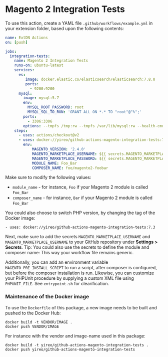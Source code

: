 # Magento 2 Integration Tests
To use this action, create a YAML file `.github/workflows/example.yml` in your extension folder, based upon the following contents:
```yaml
name: ExtDN Actions
on: [push]

jobs:
  integration-tests:
    name: Magento 2 Integration Tests
    runs-on: ubuntu-latest
    services:
      es:
         image: docker.elastic.co/elasticsearch/elasticsearch:7.8.0
         ports:
           - 9200:9200
      mysql:
        image: mysql:5.7
        env:
          MYSQL_ROOT_PASSWORD: root
          MYSQL_SQL_TO_RUN: 'GRANT ALL ON *.* TO "root"@"%";'
        ports:
          - 3306:3306
        options: --tmpfs /tmp:rw --tmpfs /var/lib/mysql:rw --health-cmd="mysqladmin ping" --health-interval=10s --health-timeout=5s --health-retries=3
    steps:
      - uses: actions/checkout@v2
      - uses: docker://yireo/github-actions-magento-integration-tests:7.4
        env:
            MAGENTO_VERSION: '2.4.0'
            MAGENTO_MARKETPLACE_USERNAME: ${{ secrets.MAGENTO_MARKETPLACE_USERNAME }}
            MAGENTO_MARKETPLACE_PASSWORD: ${{ secrets.MAGENTO_MARKETPLACE_PASSWORD }}
            MODULE_NAME: Foo_Bar
            COMPOSER_NAME: foo/magento2-foobar
```

Make sure to modify the following values:
- `module_name` - for instance, `Foo` if your Magento 2 module is called `Foo_Bar`
- `composer_name` - for instance, `Bar` if your Magento 2 module is called `Foo_Bar`

You could also choose to switch PHP version, by changing the tag of the Docker image:

    - uses: docker://yireo/github-actions-magento-integration-tests:7.3

Next, make sure to add the secrets `MAGENTO_MARKETPLACE_USERNAME` and `MAGENTO_MARKETPLACE_USERNAME` to your GitHub repository under **Settings > Secrets**. Tip: You could also use the secrets to define the module and composer name: This way your workflow file remains
generic.

Additionally, you can add an environment variable `MAGENTO_PRE_INSTALL_SCRIPT` to run a script, after composer is
configured, but before the composer installation is run. Likewise, you can customize your PHPUnit procedure by supplying
a custom XML file using `PHPUNIT_FILE`. See `entrypoint.sh` for clearification.

### Maintenance of the Docker image
To use the `Dockerfile` of this package, a new image needs to be built and pushed to the Docker Hub:

    docker build -t VENDOR/IMAGE .
    docker push VENDOR/IMAGE

For instance with the vendor and image-name used in this package:

    docker build -t yireo/github-actions-magento-integration-tests .
    docker push yireo/github-actions-magento-integration-tests
